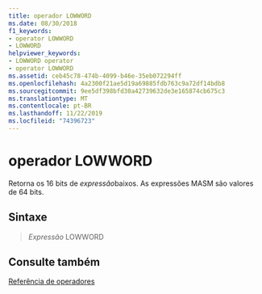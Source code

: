 ```yaml
---
title: operador LOWWORD
ms.date: 08/30/2018
f1_keywords:
- operator LOWWORD
- LOWWORD
helpviewer_keywords:
- LOWWORD operator
- operator LOWWORD
ms.assetid: ceb45c78-474b-4099-b46e-35eb072294ff
ms.openlocfilehash: 4a2300f21ae5d19a69885fdb763c9a72df14bdb8
ms.sourcegitcommit: 9ee5df398bfd30a42739632de3e165874cb675c3
ms.translationtype: MT
ms.contentlocale: pt-BR
ms.lasthandoff: 11/22/2019
ms.locfileid: "74396723"
---
```

# <a name="operator-lowword"></a>operador LOWWORD

Retorna os 16 bits de *expressão*baixos. As expressões MASM são valores de 64 bits.

## <a name="syntax"></a>Sintaxe

> *Expressão* LOWWORD

## <a name="see-also"></a>Consulte também

[Referência de operadores](operators-reference.md)
